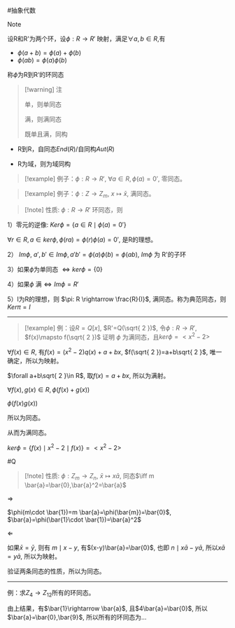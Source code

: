 #抽象代数 

>[!note] 
>设R和R'为两个环，设$\phi: R \rightarrow R'$ 映射，满足$\forall a,b \in R,$有
>* $\phi(a+b)=\phi(a)+\phi(b)$
>* $\phi(ab)=\phi(a)\phi(b)$
>
>称$\phi$为R到R‘的环同态


>[!warning] 注
>
>单，则单同态
>
>满，则满同态
>
>既单且满，同构

* R到R，自同态$End(R)$/自同构$Aut(R)$

* R为域，则为域同构

>[!example] 例子：$\phi : R \rightarrow R'$, $\forall a \in R,\phi(a)=0'$, 零同态。

>[!example] 例子：$\phi : Z \rightarrow Z_{m}$, $x \mapsto  \bar{x}$, 满同态。


>[!note] 性质: $\phi : R \rightarrow R'$ 环同态，则

1）零元的逆像: $Ker \phi = \{ a \in R \mid \phi(a)=0' \}$

$\forall r \in R, a\in ker\phi, \phi(ra)=\phi(r)\phi(a)=0'$, 是R的理想。

2） $Im \phi$,  $a',b' \in Im \phi,a'b'=\phi(a)\phi(b)=\phi(ab)$, $Im \phi$ 为 R'的子环

3）如果$\phi$为单同态 $\iff ker \phi = \{ 0 \}$

4）如果$\phi$ 满$\iff Im \phi = R'$

5）I为R的理想，则 $\pi: R \rightarrow \frac{R}{I}$, 满同态。称为典范同态，则$Ker \pi = I$


****

>[!example] 例：设$R=Q[x]$, $R'=Q(\sqrt{ 2 })$, 令$\phi: R\rightarrow R'$, $f(x)\mapsto f(\sqrt{ 2 })$
>证明 $\phi$ 为满同态，且$ker \phi = <x^{2}-2>$






$\forall f(x)\in R$, 有$f(x)=(x^{2}-2)q(x)+a+bx$, $f(\sqrt{ 2 })=a+b\sqrt{ 2 }$, 唯一确定，所以为映射。

$\forall a+b\sqrt{ 2 }\in R$, 取$f(x)=a+bx$, 所以为满射。

$\forall f(x),g(x)\in R,\phi(f(x)+g(x))$

$\phi(f(x)g(x))$

所以为同态。

从而为满同态。

$ker \phi =  \{ f(x) \mid x^{2}-2 \mid f(x) \}= <x^{2}-2>$



#Q 
>[!note] 性质: $\phi:Z_{m} \rightarrow Z_{n}$, $\bar{x} \mapsto x \bar{a}$, 同态$\iff m \bar{a}=\bar{0},\bar{a}^2=\bar{a}$


$\Rightarrow$

$\phi(m\cdot \bar{1})=m \bar{a}=\phi(\bar{m})=\bar{0}$, $\bar{a}=\phi(\bar{1}\cdot \bar{1})=\bar{a}^2$

$\Leftarrow$

如果$\bar{x}=\bar{y}$,  则有 $m \mid x-y$, 有$(x-y)\bar{a}=\bar{0}$, 也即 $n \mid x \bar{a}-y \bar{a}$, 所以$x \bar{a} = y \bar{a}$,  所以为映射。

验证两条同态的性质，所以为同态。


****

例：求$Z_{4}\rightarrow Z_{12}$所有的环同态。

由上结果，有$\bar{1}\rightarrow \bar{a}$, 且$4\bar{a}=\bar{0}$, 所以$\bar{a}=\bar{0},\bar{9}$, 所以所有的环同态为...